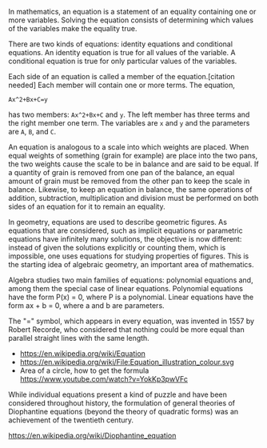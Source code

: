 In mathematics, an equation is a statement of an equality containing one or more variables. Solving the equation consists of determining which values of the variables make the equality true.

There are two kinds of equations: identity equations and conditional equations. An identity equation is true for all values of the variable. A conditional equation is true for only particular values of the variables.

Each side of an equation is called a member of the equation.[citation needed] Each member will contain one or more terms. The equation,

`Ax^2+Bx+C=y`

has two members: `Ax^2+Bx+C` and `y`. The left member has three terms and the right member one term. The variables are `x` and `y` and the parameters are `A`, `B`, and `C`.

An equation is analogous to a scale into which weights are placed. When equal weights of something (grain for example) are place into the two pans, the two weights cause the scale to be in balance and are said to be equal. If a quantity of grain is removed from one pan of the balance, an equal amount of grain must be removed from the other pan to keep the scale in balance. Likewise, to keep an equation in balance, the same operations of addition, subtraction, multiplication and division must be performed on both sides of an equation for it to remain an equality.

In geometry, equations are used to describe geometric figures. As equations that are considered, such as implicit equations or parametric equations have infinitely many solutions, the objective is now different: instead of given the solutions explicitly or counting them, which is impossible, one uses equations for studying properties of figures. This is the starting idea of algebraic geometry, an important area of mathematics.

Algebra studies two main families of equations: polynomial equations and, among them the special case of linear equations. Polynomial equations have the form P(x) = 0, where P is a polynomial. Linear equations have the form ax + b = 0, where a and b are parameters.

The "=" symbol, which appears in every equation, was invented in 1557 by Robert Recorde, who considered that nothing could be more equal than parallel straight lines with the same length.

- https://en.wikipedia.org/wiki/Equation
- https://en.wikipedia.org/wiki/File:Equation_illustration_colour.svg
- Area of a circle, how to get the formula https://www.youtube.com/watch?v=YokKp3pwVFc

While individual equations present a kind of puzzle and have been considered throughout history, the formulation of general theories of Diophantine equations (beyond the theory of quadratic forms) was an achievement of the twentieth century.

https://en.wikipedia.org/wiki/Diophantine_equation
